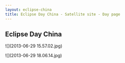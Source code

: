 ```yaml
---
layout: eclipse-china
title: Eclipse Day China - Satellite site - Day page
---
```


## Eclipse Day China

![](2013-06-29 15.57.02.jpg)

![](2013-06-29 18.06.14.jpg)